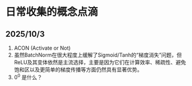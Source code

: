 # 日常收集的概念点滴

## 2025/10/3
1. ACON (Activate or Not)
2. 虽然BatchNorm在很大程度上缓解了Sigmoid/Tanh的“梯度消失”问题，但ReLU及其变体依然是主流选择，主要是因为它们在计算效率、稀疏性、避免饱和区以及更简单的梯度传播等方面仍然具有显著优势。
3. $0^0$ 是什么？